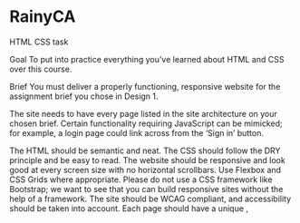 # RainyCA
HTML CSS task

Goal
To put into practice everything you’ve learned about HTML and CSS over this course.

Brief
You must deliver a properly functioning, responsive website for the assignment brief you chose in Design 1.

The site needs to have every page listed in the site architecture on your chosen brief. Certain functionality requiring JavaScript can be mimicked; for example, a login page could link across from the ‘Sign in’ button.

The HTML should be semantic and neat.
The CSS should follow the DRY principle and be easy to read.
The website should be responsive and look good at every screen size with no horizontal scrollbars. Use Flexbox and CSS Grids where appropriate. Please do not use a CSS framework like Bootstrap; we want to see that you can build responsive sites without the help of a framework.
The site should be WCAG compliant, and accessibility should be taken into account.
Each page should have a unique <meta name="description">, <title>, and <h1>.
You should not use copied code in your submission. All code submitted must be written by yourself. You may use external sources to show you how to achieve specific effects, which should be included in your report.

Level 1 Process
Look at your prototype and consider how the elements will move across the different devices. Which elements move where on different devices?
Write your HTML and CSS, ensuring your HTML is semantic and bug-free and your CSS follows DRY principles.
Use media queries to make your website responsive across screen sizes.
Test your website using your developer tools and also test on major browsers and various devices.
Validate your code using the Markup Validation Service
Use the WAVE Web Accessibility Evaluation Tools to test that your site matches best practices for accessibility
Go through the marking criteria and ensure your website meets each criteria.
When your site is ready, post it on the Moodle forum for peer review.
Look at the work of your peers and write a review for them.
In the forth week of the course, your coach will conduct a pre-delivery review of your work. Note: it does not need to be complete.
Make adjustments based on their feedback.
Submit on Moodle.

Submission
You need to submit the following:

A link to your GitHub repository. Your last commit must be before your deadline.
A link to your website, live on Netlify.
